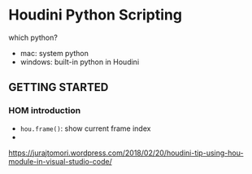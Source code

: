 # Houdini Python Scripting

which python?
- mac: system python
- windows: built-in python in Houdini


## GETTING STARTED

### HOM introduction

- `hou.frame()`: show current frame index
- 


https://jurajtomori.wordpress.com/2018/02/20/houdini-tip-using-hou-module-in-visual-studio-code/
